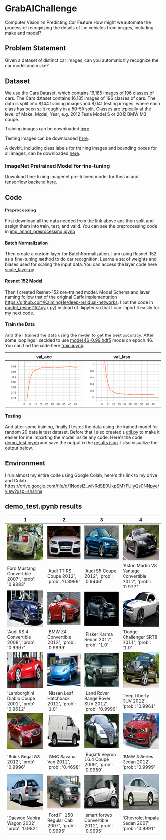 # GrabAIChallenge

Computer Vision on Predicting Car Feature
How might we automate the process of recognizing the details of the vehicles from images, including make and model?

## Problem Statement
Given a dataset of distinct car images, can you automatically recognize the car model and make?

## Dataset
We use the Cars Dataset, which contains 16,185 images of 196 classes of cars. The Cars dataset contains 16,185 images of 196 classes of cars. The data is split into 8,144 training images and 8,041 testing images, where each class has been split roughly in a 50-50 split. Classes are typically at the level of Make, Model, Year, e.g. 2012 Tesla Model S or 2012 BMW M3 coupe.

Training images can be downloaded <a href=http://imagenet.stanford.edu/internal/car196/cars_train.tgz>here</a>. 

Testing images can be downloaded <a href=http://imagenet.stanford.edu/internal/car196/cars_test.tgz>here</a>. 

A devkit, including class labels for training images and bounding boxes for all images, can be downloaded <a href=https://ai.stanford.edu/~jkrause/cars/car_devkit.tgz>here</a>.

### ImageNet Pretrained Model for fine-tuning
Download fine-tuning imagenet pre-trained model for theano and tensorflow backend <a href = https://gist.github.com/flyyufelix/7e2eafb149f72f4d38dd661882c554a6>here.</a>

## Code

#### Preprocessing

First download all the data needed from the link above and then split and assign them into train, test, and valid. You can see the preprocessing code in <a href = https://github.com/AnggaPradiktas/GrabAIChallenge/blob/master/img_annot_preprocessing.ipynb>img_annot_preprocessing.ipynb</a>

#### Batch Normalization
Then create a custom layer for BatchNormalization. I am using Resnet-152 as a fine-tuning method to do car recognition. Learns a set of weights and biases used for scaling the input data. You can access the layer code here <a href = https://github.com/AnggaPradiktas/GrabAIChallenge/blob/master/scale_layer.py>scale_layer.py</a>

#### Resnet 152 Model
Then I created Resnet-152 pre-trained model. Model Schema and layer naming follow that of the original Caffe implementation https://github.com/KaimingHe/deep-residual-networks. I put the code in <a href=https://github.com/AnggaPradiktas/GrabAIChallenge/blob/master/training_keras.py>model_resnet152.py</a> (.py) instead of Jupyter so that I can import it easily for my next code.

#### Train the Data
And the I trained the data using the model to get the best accuracy. After some loopings I decided to use [model.46-0.99.hdf5](https://drive.google.com/file/d/10JIhvdwyitwrE1tURktU39b54_KxpUPq/view?usp=sharing) model on epoch 46. You can find the code here <a href=https://github.com/AnggaPradiktas/GrabAIChallenge/blob/master/train.ipynb>train.ipynb</a>.

val_acc | val_loss |
|------|------|
|<a href="val_acc"><img src="https://github.com/AnggaPradiktas/GrabAIChallenge/blob/master/results_img/val_acc.svg" align="left" width="300"></a>|<a href="val_loss"><img src="https://github.com/AnggaPradiktas/GrabAIChallenge/blob/master/results_img/val_loss.svg" align="right" width="300"></a>|


#### Testing
And after some training, finally I tested the data using the trained model for random 20 data in test dataset. Before that I also created a [util.py](https://github.com/AnggaPradiktas/GrabAIChallenge/blob/master/utils.py) to make it easier for me importing the model inside any code. Here's the code [demo_test.ipynb](https://github.com/AnggaPradiktas/GrabAIChallenge/blob/master/demo_test.ipynb) and save the output in the [results.json](https://github.com/AnggaPradiktas/GrabAIChallenge/blob/master/results.json). I also visualize the output below.


## Environment
I run almost my entire code using Google Colab, here's the link to my drive and Colab https://drive.google.com/file/d/1NodsfZ_wNRdSE0UkpSMYFUiyQs0NNpye/view?usp=sharing


## demo_test.ipynb results

1 | 2 | 3 | 4 |
|---|---|---|---|
|![image](https://github.com/AnggaPradiktas/GrabAIChallenge/blob/master/results_img/0.jpg)  | ![image](https://github.com/AnggaPradiktas/GrabAIChallenge/blob/master/results_img/1.jpg) | ![image](https://github.com/AnggaPradiktas/GrabAIChallenge/blob/master/results_img/2.jpg)|![image](https://github.com/AnggaPradiktas/GrabAIChallenge/blob/master/results_img/3.jpg) |
|Ford Mustang Convertible 2007', 'prob': '0.9883'|'Audi TT RS Coupe 2012', 'prob': '0.8998'|'Audi S5 Coupe 2012', 'prob': '0.9446'|'Aston Martin V8 Vantage Convertible 2012', 'prob': '0.9771'|
|![image](https://github.com/AnggaPradiktas/GrabAIChallenge/blob/master/results_img/4.jpg)  | ![image](https://github.com/AnggaPradiktas/GrabAIChallenge/blob/master/results_img/5.jpg) | ![image](https://github.com/AnggaPradiktas/GrabAIChallenge/blob/master/results_img/6.jpg)|![image](https://github.com/AnggaPradiktas/GrabAIChallenge/blob/master/results_img/7.jpg) |
|'Audi RS 4 Convertible 2008', 'prob': '0.9997'|'BMW Z4 Convertible 2012', 'prob': '0.9999'|'Fisker Karma Sedan 2012', 'prob': '1.0'|'Dodge Challenger SRT8 2011', 'prob': '1.0'|
|![image](https://github.com/AnggaPradiktas/GrabAIChallenge/blob/master/results_img/8.jpg)  | ![image](https://github.com/AnggaPradiktas/GrabAIChallenge/blob/master/results_img/9.jpg) | ![image](https://github.com/AnggaPradiktas/GrabAIChallenge/blob/master/results_img/10.jpg)|![image](https://github.com/AnggaPradiktas/GrabAIChallenge/blob/master/results_img/11.jpg) |
|'Lamborghini Diablo Coupe 2001', 'prob': '0.9612'|'Nissan Leaf Hatchback 2012', 'prob': '1.0'|'Land Rover Range Rover SUV 2012', 'prob': '0.9999'|'Jeep Liberty SUV 2012', 'prob': '0.9961'|
|![image](https://github.com/AnggaPradiktas/GrabAIChallenge/blob/master/results_img/12.jpg)  | ![image](https://github.com/AnggaPradiktas/GrabAIChallenge/blob/master/results_img/13.jpg) | ![image](https://github.com/AnggaPradiktas/GrabAIChallenge/blob/master/results_img/14.jpg)|![image](https://github.com/AnggaPradiktas/GrabAIChallenge/blob/master/results_img/15.jpg) |
|'Buick Regal GS 2012', 'prob': '0.9996'|'GMC Savana Van 2012', 'prob': '0.4698'|'Bugatti Veyron 16.4 Coupe 2009', 'prob': '0.9959'|'BMW 3 Series Sedan 2012', 'prob': '0.9999'|
|![image](https://github.com/AnggaPradiktas/GrabAIChallenge/blob/master/results_img/16.jpg)  | ![image](https://github.com/AnggaPradiktas/GrabAIChallenge/blob/master/results_img/17.jpg) | ![image](https://github.com/AnggaPradiktas/GrabAIChallenge/blob/master/results_img/18.jpg)|![image](https://github.com/AnggaPradiktas/GrabAIChallenge/blob/master/results_img/19.jpg) |
|'Daewoo Nubira Wagon 2002', 'prob': '0.9821'|'Ford F-150 Regular Cab 2007', 'prob': '0.9995'|'smart fortwo Convertible 2012', 'prob': '0.9995'|'Chevrolet Impala Sedan 2007', 'prob': '0.9991'|



